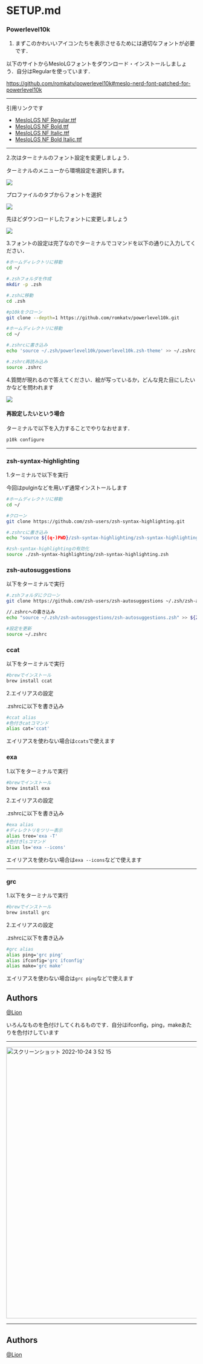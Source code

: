 # SETUP.md

### Powerlevel10k

1. まずこのかわいいアイコンたちを表示させるためには適切なフォントが必要です．

以下のサイトからMesloLGフォントをダウンロード・インストールしましょう．自分はRegularを使っています．

<a href="https://github.com/romkatv/powerlevel10k#meslo-nerd-font-patched-for-powerlevel10k" target="_blank">https://github.com/romkatv/powerlevel10k#meslo-nerd-font-patched-for-powerlevel10k</a>

---
引用リンクです

- [MesloLGS NF Regular.ttf](https://github.com/romkatv/powerlevel10k-media/raw/master/MesloLGS%20NF%20Regular.ttf)
- [MesloLGS NF Bold.ttf](https://github.com/romkatv/powerlevel10k-media/raw/master/MesloLGS%20NF%20Bold.ttf)
- [MesloLGS NF Italic.ttf](https://github.com/romkatv/powerlevel10k-media/raw/master/MesloLGS%20NF%20Italic.ttf)
- [MesloLGS NF Bold Italic.ttf](https://github.com/romkatv/powerlevel10k#meslo-nerd-font-patched-for-powerlevel10k:~:text=MesloLGS%20NF%20Bold%20Italic.ttf)

---

2.次はターミナルのフォント設定を変更しましょう．

ターミナルのメニューから環境設定を選択します。

<img src="https://osmaniax.1banzaka.com/wp-content/uploads/2021/08/terminal_menu.png">

プロファイルのタブからフォントを選択

<img src="https://osmaniax.1banzaka.com/wp-content/uploads/2021/08/terminalsetting.png">

先ほどダウンロードしたフォントに変更しましょう

<img src="https://osmaniax.1banzaka.com/wp-content/uploads/2021/08/changefonts.png">

3.フォントの設定は完了なのでターミナルでコマンドを以下の通りに入力してください．

```bash
#ホームディレクトリに移動
cd ~/

#.zshフォルダを作成
mkdir -p .zsh

#.zshに移動
cd .zsh

#p10kをクローン
git clone --depth=1 https://github.com/romkatv/powerlevel10k.git

#ホームディレクトリに移動
cd ~/

#.zshrcに書き込み
echo 'source ~/.zsh/powerlevel10k/powerlevel10k.zsh-theme' >> ~/.zshrc  

#.zshrc再読み込み
source .zshrc
```

4.質問が現れるので答えてください．絵が写っているか，どんな見た目にしたいかなどを問われます

<img src="https://osmaniax.1banzaka.com/wp-content/uploads/2021/08/p10kmenu.png">

#### 再設定したいという場合

ターミナルで以下を入力することでやりなおせます．

```bash
p10k configure
```

---

### zsh-syntax-highlighting

1.ターミナルで以下を実行

今回はpulginなどを用いず通常インストールします

```bash
#ホームディレクトリに移動
cd ~/

#クローン
git clone https://github.com/zsh-users/zsh-syntax-highlighting.git

#.zshrcに書き込み
echo "source ${(q-)PWD}/zsh-syntax-highlighting/zsh-syntax-highlighting.zsh" >> ${ZDOTDIR:-$HOME}/.zshrc

#zsh-syntax-highlightingの有効化
source ./zsh-syntax-highlighting/zsh-syntax-highlighting.zsh
```

### zsh-autosuggestions

以下をターミナルで実行

```bash
#.zshフォルダにクローン 
git clone https://github.com/zsh-users/zsh-autosuggestions ~/.zsh/zsh-autosuggestions

//.zshrcへの書き込み
echo "source ~/.zsh/zsh-autosuggestions/zsh-autosuggestions.zsh" >> ${ZDOTDIR:-$HOME}/.zshrc

#設定を更新
source ~/.zshrc
```

### ccat

以下をターミナルで実行

```bash
#brewでインストール
brew install ccat
```

2.エイリアスの設定

.zshrcに以下を書き込み
```bash
#ccat alias
#色付きcatコマンド
alias cat='ccat'
```

エイリアスを使わない場合は`ccats`で使えます

### exa

1.以下をターミナルで実行

```bash
#brewでインストール
brew install exa
```

2.エイリアスの設定

.zshrcに以下を書き込み
```bash
#exa alias
#ディレクトリをツリー表示
alias tree='exa -T'
#色付きlsコマンド
alias ls='exa --icons'
```

エイリアスを使わない場合は`exa --icons`などで使えます


---

### grc

1.以下をターミナルで実行

```bash
#brewでインストール
brew install grc
```

2.エイリアスの設定

.zshrcに以下を書き込み
```bash
#grc alias
alias ping='grc ping'
alias ifconfig='grc ifconfig'
alias make='grc make'
```

エイリアスを使わない場合は`grc ping`などで使えます


## Authors
[@Lion](https://github.com/lion-rion)


いろんなものを色付けしてくれるものです．自分はifconfig，ping，makeあたりを色付けしています

---

<img width="717" alt="スクリーンショット 2022-10-24 3 52 15" src="https://user-images.githubusercontent.com/79553411/197410280-556941b6-f082-49aa-893e-8853c9413610.png">

---

## Authors
[@Lion](https://github.com/lion-rion)

